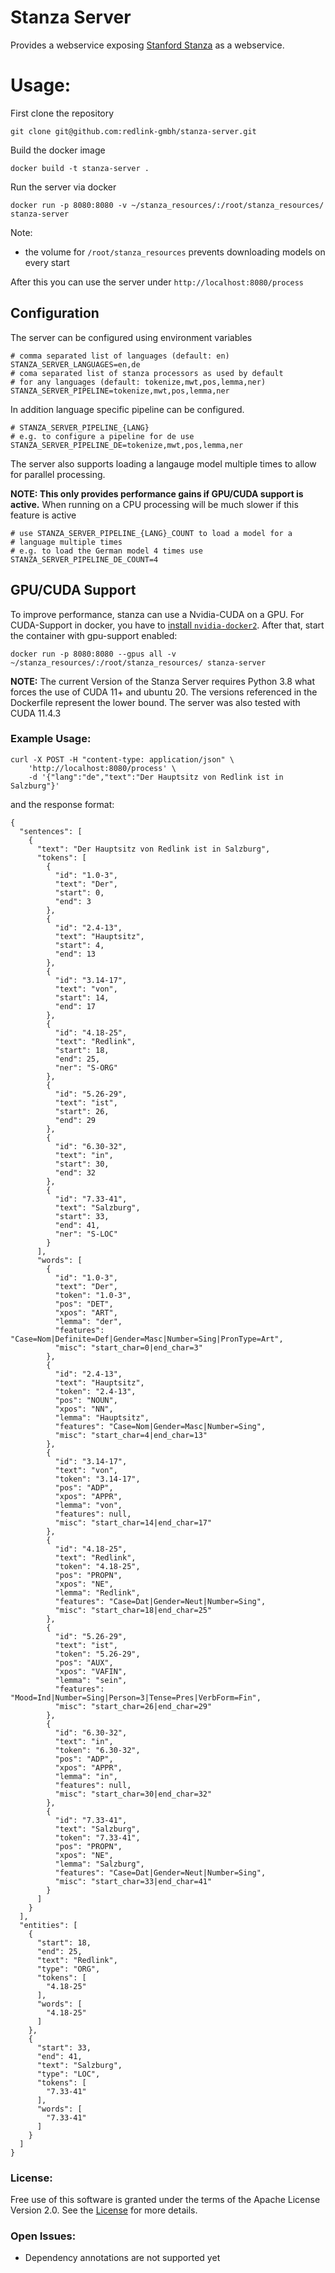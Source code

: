 # Stanza Server

Provides a webservice exposing [Stanford Stanza](https://stanfordnlp.github.io/stanza/index.html) as a webservice.

# Usage:

First clone the repository

```
git clone git@github.com:redlink-gmbh/stanza-server.git
```

Build the docker image

```
docker build -t stanza-server .
```

Run the server via docker 

```
docker run -p 8080:8080 -v ~/stanza_resources/:/root/stanza_resources/ stanza-server
```

Note:

 * the volume for `/root/stanza_resources` prevents downloading models on every start

After this you can use the server under `http://localhost:8080/process`

## Configuration

The server can be configured using environment variables

```
# comma separated list of languages (default: en)
STANZA_SERVER_LANGUAGES=en,de
# coma separated list of stanza processors as used by default
# for any languages (default: tokenize,mwt,pos,lemma,ner)
STANZA_SERVER_PIPELINE=tokenize,mwt,pos,lemma,ner
```
In addition language specific pipeline can be configured. 
```
# STANZA_SERVER_PIPELINE_{LANG}
# e.g. to configure a pipeline for de use
STANZA_SERVER_PIPELINE_DE=tokenize,mwt,pos,lemma,ner
```
The server also supports loading a langauge model multiple times
to allow for parallel processing. 

__NOTE: This only provides performance gains if GPU/CUDA support is active.__
When running on a CPU processing will be much slower if this feature is active
 ```
# use STANZA_SERVER_PIPELINE_{LANG}_COUNT to load a model for a 
# language multiple times
# e.g. to load the German model 4 times use
STANZA_SERVER_PIPELINE_DE_COUNT=4
```

## GPU/CUDA Support
To improve performance, stanza can use a Nvidia-CUDA on a GPU.
For CUDA-Support in docker, you have to [install `nvidia-docker2`](https://docs.nvidia.com/datacenter/cloud-native/container-toolkit/install-guide.html#docker).
After that, start the container with gpu-support enabled:

```
docker run -p 8080:8080 --gpus all -v ~/stanza_resources/:/root/stanza_resources/ stanza-server
```

__NOTE:__ The current Version of the Stanza Server requires Python 3.8 what
forces the use of CUDA 11+ and ubuntu 20. The versions referenced in the Dockerfile
represent the lower bound. The server was also tested with CUDA 11.4.3

### Example Usage:

```
curl -X POST -H "content-type: application/json" \
    'http://localhost:8080/process' \
    -d '{"lang":"de","text":"Der Hauptsitz von Redlink ist in Salzburg"}'
```

and the response format:

```
{
  "sentences": [
    {
      "text": "Der Hauptsitz von Redlink ist in Salzburg",
      "tokens": [
        {
          "id": "1.0-3",
          "text": "Der",
          "start": 0,
          "end": 3
        },
        {
          "id": "2.4-13",
          "text": "Hauptsitz",
          "start": 4,
          "end": 13
        },
        {
          "id": "3.14-17",
          "text": "von",
          "start": 14,
          "end": 17
        },
        {
          "id": "4.18-25",
          "text": "Redlink",
          "start": 18,
          "end": 25,
          "ner": "S-ORG"
        },
        {
          "id": "5.26-29",
          "text": "ist",
          "start": 26,
          "end": 29
        },
        {
          "id": "6.30-32",
          "text": "in",
          "start": 30,
          "end": 32
        },
        {
          "id": "7.33-41",
          "text": "Salzburg",
          "start": 33,
          "end": 41,
          "ner": "S-LOC"
        }
      ],
      "words": [
        {
          "id": "1.0-3",
          "text": "Der",
          "token": "1.0-3",
          "pos": "DET",
          "xpos": "ART",
          "lemma": "der",
          "features": "Case=Nom|Definite=Def|Gender=Masc|Number=Sing|PronType=Art",
          "misc": "start_char=0|end_char=3"
        },
        {
          "id": "2.4-13",
          "text": "Hauptsitz",
          "token": "2.4-13",
          "pos": "NOUN",
          "xpos": "NN",
          "lemma": "Hauptsitz",
          "features": "Case=Nom|Gender=Masc|Number=Sing",
          "misc": "start_char=4|end_char=13"
        },
        {
          "id": "3.14-17",
          "text": "von",
          "token": "3.14-17",
          "pos": "ADP",
          "xpos": "APPR",
          "lemma": "von",
          "features": null,
          "misc": "start_char=14|end_char=17"
        },
        {
          "id": "4.18-25",
          "text": "Redlink",
          "token": "4.18-25",
          "pos": "PROPN",
          "xpos": "NE",
          "lemma": "Redlink",
          "features": "Case=Dat|Gender=Neut|Number=Sing",
          "misc": "start_char=18|end_char=25"
        },
        {
          "id": "5.26-29",
          "text": "ist",
          "token": "5.26-29",
          "pos": "AUX",
          "xpos": "VAFIN",
          "lemma": "sein",
          "features": "Mood=Ind|Number=Sing|Person=3|Tense=Pres|VerbForm=Fin",
          "misc": "start_char=26|end_char=29"
        },
        {
          "id": "6.30-32",
          "text": "in",
          "token": "6.30-32",
          "pos": "ADP",
          "xpos": "APPR",
          "lemma": "in",
          "features": null,
          "misc": "start_char=30|end_char=32"
        },
        {
          "id": "7.33-41",
          "text": "Salzburg",
          "token": "7.33-41",
          "pos": "PROPN",
          "xpos": "NE",
          "lemma": "Salzburg",
          "features": "Case=Dat|Gender=Neut|Number=Sing",
          "misc": "start_char=33|end_char=41"
        }
      ]
    }
  ],
  "entities": [
    {
      "start": 18,
      "end": 25,
      "text": "Redlink",
      "type": "ORG",
      "tokens": [
        "4.18-25"
      ],
      "words": [
        "4.18-25"
      ]
    },
    {
      "start": 33,
      "end": 41,
      "text": "Salzburg",
      "type": "LOC",
      "tokens": [
        "7.33-41"
      ],
      "words": [
        "7.33-41"
      ]
    }
  ]
}
```

### License:

Free use of this software is granted under the terms of the Apache License Version 2.0.
See the [License](LICENSE.txt) for more details.

### Open Issues:

* Dependency annotations are not supported yet

